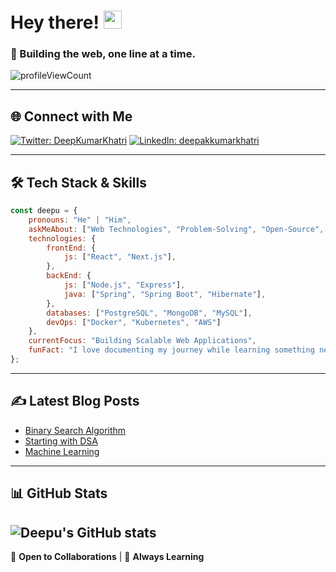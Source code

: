 # Hey there! <img src="https://github.com/TheDudeThatCode/TheDudeThatCode/blob/master/Assets/Hi.gif" width="29px">

### 🚀 Building the web, one line at a time.

<p align="left"> <img src="https://komarev.com/ghpvc/?username=deepakkumarkhatri&label=Profile%20views&color=0e75b6&style=flat" alt="profileViewCount" /> </p>

---

## 🌐 Connect with Me

[![Twitter: DeepKumarKhatri](https://img.shields.io/twitter/follow/DeepKumarKhatri?style=social)](https://twitter.com/DeepKumarKhatri)
[![LinkedIn: deepakkumarkhatri](https://img.shields.io/badge/-deepakkumarkhatri-blue?style=flat-square&logo=Linkedin&logoColor=white&link=https://www.linkedin.com/in/deepakkumarkhatri/)](https://www.linkedin.com/in/deepakkumarkhatri/)

---

## 🛠 Tech Stack & Skills

```javascript
const deepu = {
    pronouns: "He" | "Him",
    askMeAbout: ["Web Technologies", "Problem-Solving", "Open-Source", "Cloud"],
    technologies: {
        frontEnd: {
            js: ["React", "Next.js"],
        },
        backEnd: {
            js: ["Node.js", "Express"],
            java: ["Spring", "Spring Boot", "Hibernate"],
        },
        databases: ["PostgreSQL", "MongoDB", "MySQL"],
        devOps: ["Docker", "Kubernetes", "AWS"]
    },
    currentFocus: "Building Scalable Web Applications",
    funFact: "I love documenting my journey while learning something new!"
};
```

---

## ✍️ Latest Blog Posts

<!-- BLOG-POST-LIST:START -->
- [Binary Search Algorithm](https://dev-deepakkumar.medium.com/-ca11574de1e1)
- [Starting with DSA](https://dev-deepakkumar.medium.com/-1b41035b1e9f)
- [Machine Learning](https://dev-deepakkumar.medium.com/machine-learning-the-quest-for-intelligent-behavior-in-machines-825eaf04b24c)
<!-- BLOG-POST-LIST:END -->

---

## 📊 GitHub Stats

![Deepu's GitHub stats](https://github-readme-stats.vercel.app/api?username=deepakkumarkhatri&show_icons=true&theme=radical)
---

🔹 **Open to Collaborations**  |  🔹 **Always Learning**
